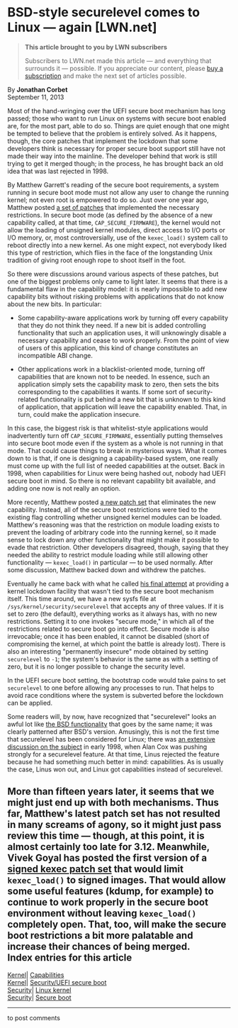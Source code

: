 # BSD-style securelevel comes to Linux — again [LWN.net]

> **This article brought to you by LWN subscribers**
> 
> Subscribers to LWN.net made this article — and everything that surrounds it — possible. If you appreciate our content, please [buy a subscription](/Promo/nst-nag3/subscribe) and make the next set of articles possible. 

By **Jonathan Corbet**  
September 11, 2013 

Most of the hand-wringing over the UEFI secure boot mechanism has long passed; those who want to run Linux on systems with secure boot enabled are, for the most part, able to do so. Things are quiet enough that one might be tempted to believe that the problem is entirely solved. As it happens, though, the core patches that implement the lockdown that some developers think is necessary for proper secure boot support still have not made their way into the mainline. The developer behind that work is still trying to get it merged though; in the process, he has brought back an old idea that was last rejected in 1998. 

By Matthew Garrett's reading of the secure boot requirements, a system running in secure boot mode must not allow any user to change the running kernel; not even root is empowered to do so. Just over one year ago, Matthew posted [a set of patches](/Articles/514985/) that implemented the necessary restrictions. In secure boot mode (as defined by the absence of a new capability called, at that time, `CAP_SECURE_FIRMWARE`), the kernel would not allow the loading of unsigned kernel modules, direct access to I/O ports or I/O memory, or, most controversially, use of the `kexec_load()` system call to reboot directly into a new kernel. As one might expect, not everybody liked this type of restriction, which flies in the face of the longstanding Unix tradition of giving root enough rope to shoot itself in the foot. 

So there were discussions around various aspects of these patches, but one of the biggest problems only came to light later. It seems that there is a fundamental flaw in the capability model: it is nearly impossible to add new capability bits without risking problems with applications that do not know about the new bits. In particular: 

  * Some capability-aware applications work by turning off every capability that they do not think they need. If a new bit is added controlling functionality that such an application uses, it will unknowingly disable a necessary capability and cease to work properly. From the point of view of users of this application, this kind of change constitutes an incompatible ABI change. 

  * Other applications work in a blacklist-oriented mode, turning off capabilities that are known not to be needed. In essence, such an application simply sets the capability mask to zero, then sets the bits corresponding to the capabilities it wants. If some sort of security-related functionality is put behind a new bit that is unknown to this kind of application, that application will leave the capability enabled. That, in turn, could make the application insecure. 




In this case, the biggest risk is that whitelist-style applications would inadvertently turn off `CAP_SECURE_FIRMWARE`, essentially putting themselves into secure boot mode even if the system as a whole is not running in that mode. That could cause things to break in mysterious ways. What it comes down to is that, if one is designing a capability-based system, one really must come up with the full list of needed capabilities at the outset. Back in 1998, when capabilities for Linux were being hashed out, nobody had UEFI secure boot in mind. So there is no relevant capability bit available, and adding one now is not really an option. 

More recently, Matthew posted [a new patch set](/Articles/566171/) that eliminates the new capability. Instead, all of the secure boot restrictions were tied to the existing flag controlling whether unsigned kernel modules can be loaded. Matthew's reasoning was that the restriction on module loading exists to prevent the loading of arbitrary code into the running kernel, so it made sense to lock down any other functionality that might make it possible to evade that restriction. Other developers disagreed, though, saying that they needed the ability to restrict module loading while still allowing other functionality — `kexec_load()` in particular — to be used normally. After some discussion, Matthew backed down and withdrew the patches. 

Eventually he came back with what he called [his final attempt](/Articles/566114/) at providing a kernel lockdown facility that wasn't tied to the secure boot mechanism itself. This time around, we have a new sysfs file at `/sys/kernel/security/securelevel` that accepts any of three values. If it is set to zero (the default), everything works as it always has, with no new restrictions. Setting it to one invokes "secure mode," in which all of the restrictions related to secure boot go into effect. Secure mode is also irrevocable; once it has been enabled, it cannot be disabled (short of compromising the kernel, at which point the battle is already lost). There is also an interesting "permanently insecure" mode obtained by setting `securelevel` to `-1`; the system's behavior is the same as with a setting of zero, but it is no longer possible to change the security level. 

In the UEFI secure boot setting, the bootstrap code would take pains to set `securelevel` to one before allowing any processes to run. That helps to avoid race conditions where the system is subverted before the lockdown can be applied. 

Some readers will, by now, have recognized that "securelevel" looks an awful lot like [the BSD functionality](http://www.freebsd.org/doc/en/books/faq/security.html#idp76718256) that goes by the same name; it was clearly patterned after BSD's version. Amusingly, this is not the first time that securelevel has been considered for Linux; there was [an extensive discussion on the subject](https://lkml.org/lkml/1998/4/6/12) in early 1998, when Alan Cox was pushing strongly for a securelevel feature. At that time, Linus rejected the feature because he had something much better in mind: capabilities. As is usually the case, Linus won out, and Linux got capabilities instead of securelevel. 

More than fifteen years later, it seems that we might just end up with both mechanisms. Thus far, Matthew's latest patch set has not resulted in many screams of agony, so it might just pass review this time — though, at this point, it is almost certainly too late for 3.12. Meanwhile, Vivek Goyal has posted the first version of a [signed kexec patch set](/Articles/566170/) that would limit `kexec_load()` to signed images. That would allow some useful features (kdump, for example) to continue to work properly in the secure boot environment without leaving `kexec_load()` completely open. That, too, will make the secure boot restrictions a bit more palatable and increase their chances of being merged.  
Index entries for this article  
---  
[Kernel](/Kernel/Index)| [Capabilities](/Kernel/Index#Capabilities)  
[Kernel](/Kernel/Index)| [Security/UEFI secure boot](/Kernel/Index#Security-UEFI_secure_boot)  
[Security](/Security/Index/)| [Linux kernel](/Security/Index/#Linux_kernel)  
[Security](/Security/Index/)| [Secure boot](/Security/Index/#Secure_boot)  
  


* * *

to post comments 
